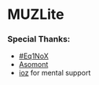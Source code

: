 # MUZLite

### Special Thanks:
* [#Eq1NoX](https://memoryhackers.org/members/.1083/)
* [Asomont](https://memoryhackers.org/members/.987421/)
* [ioz](https://memoryhackers.org/members/.1/) for mental support
